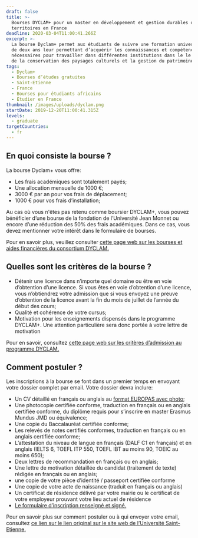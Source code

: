 ```yaml
---
draft: false
title: >-
  Bourses DYCLAM+ pour un master en développement et gestion durables des
  territoires en France
deadline: 2020-03-04T11:00:41.266Z
excerpt: >-
  La bourse Dyclam+ permet aux étudiants de suivre une formation universitaire
  de deux ans leur permettant d’acquérir les connaissances et compétences
  nécessaires pour travailler dans différentes institutions dans le le domaine
  de la conservation des paysages culturels et la gestion du patrimoine.
tags:
  - Dyclam+
  - Bourses d’études gratuites
  - Saint-Etienne
  - France
  - Bourses pour étudiants africains
  - Etudier en France
thumbnail: /images/uploads/dyclam.png
startDate: 2019-12-20T11:00:41.315Z
levels:
  - graduate
targetCountries:
  - fr
---
```

## En quoi consiste la bourse ?

La bourse Dyclam+ vous offre:

* Les frais académiques sont totalement payés;
* Une allocation mensuelle de 1000 €;
* 3000 € par an pour vos frais de déplacement;
* 1000 € pour vos frais d’installation;

Au cas où vous n'êtes pas retenu comme boursier DYCLAM+, vous pouvez bénéficier d’une bourse de la fondation de l’Université Jean Monnet ou encore d’une réduction des 50% des frais académiques. Dans ce cas, vous devez mentionner votre intérêt dans le formulaire de bourses.

Pour en savoir plus, veuillez consulter <a href="http://www.dyclam.eu/futurs-etudiants/bourse-et-aides-financieres/" target="_blank" rel="noopener noreferrer">cette page web sur les bourses et aides financières du consortium DYCLAM.</a>

## Quelles sont les critères de la bourse ?

* Détenir une licence dans n’importe quel domaine ou être en voie d’obtention d’une licence. Si vous êtes en voie d’obtention d’une licence, vous n’obtiendrez votre admission que si vous envoyez une preuve d’obtention de la licence avant la fin du mois de juillet de l’année du début des cours;
* Qualité et cohérence de votre cursus;
* Motivation pour les enseignements dispensés dans le programme DYCLAM+. Une attention particulière sera donc portée à votre lettre de motivation

Pour en savoir, consultez <a href="https://masterdyclam.univ-st-etienne.fr/fr/rejoindre-dyclam/candidater-pour-dyclam.html" target="_blank" rel="noopener noreferrer">cette page web sur les critères d’admission au programme DYCLAM.</a>

## Comment postuler ?
Les inscriptions à la bourse se font dans un premier temps en envoyant votre dossier complet par email. Votre dossier devra inclure:

* Un CV détaillé en français ou anglais au <a href="https://europass.cedefop.europa.eu/pt/documents/curriculum-vitae" target="_blank" rel="noreferrer noopener">format EUROPAS avec photo</a>;
* Une photocopie certifiée conforme, traduction en français ou en anglais certifiée conforme, du diplôme requis pour s’inscrire en master Erasmus Mundus JMD ou équivalence;
* Une copie du Baccalauréat certifiée conforme;
* Les relevés de notes certifiés conformes, traduction en français ou en anglais certifiée conforme;
* L’attestation du niveau de langue en français (DALF C1 en français) et en anglais (IELTS 6, TOEFL ITP 550, TOEFL IBT au moins 90, TOEIC au moins 650);
* Deux lettres de recommandation en français ou en anglais;
* Une lettre de motivation détaillée du candidat (traitement de texte) rédigée en français ou en anglais;
* une copie de votre pièce d’identité / passeport certifiée conforme
* Une copie de votre acte de naissance (traduit en français ou anglais)
* Un certificat de résidence délivré par votre mairie ou le certificat de votre employeur prouvant votre lieu actuel de résidence
* <a href="https://masterdyclam.univ-st-etienne.fr/_attachments/sous-menu-1-1-article-2/Formulaire%2520DYCLAM%252B%2520-%2520ETUDIANT-%25202020-2022.pdf?download=true" target="_blank" rel="noopener noreferrer">Le formulaire d’inscription renseigné et signé.</a>

Pour en savoir plus sur comment postuler ou à qui envoyer votre email, consultez <a href="https://masterdyclam.univ-st-etienne.fr/fr/rejoindre-dyclam/candidater-pour-dyclam.html" target="_blank" rel="noreferrer noopener">ce lien sur le lien original sur le site web de l’Université Saint-Etienne.</a>


